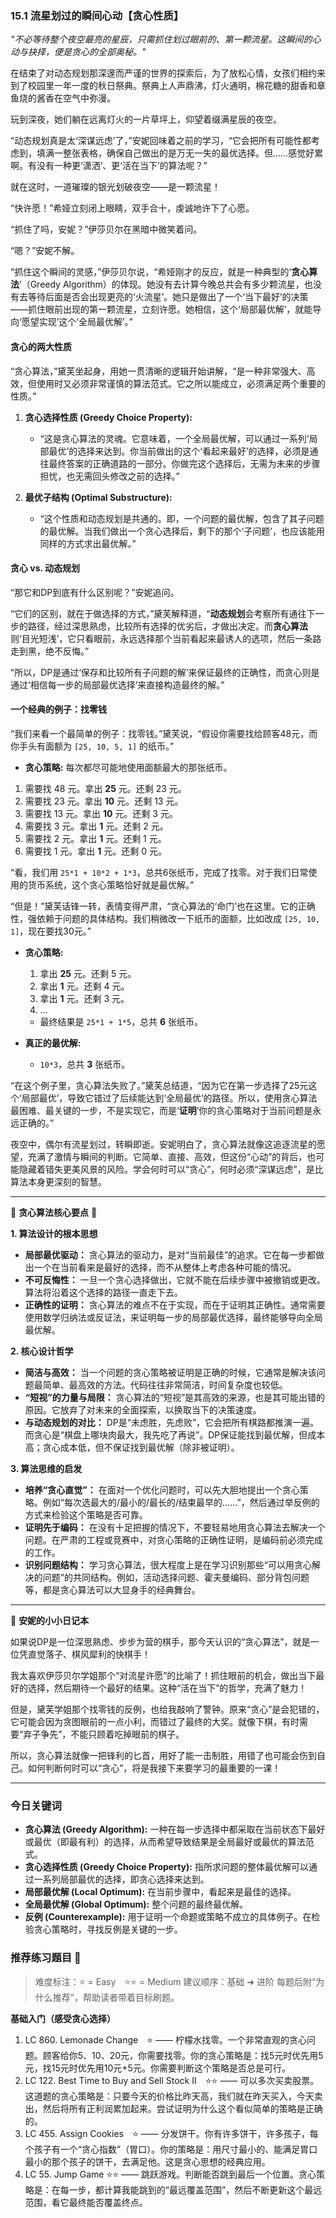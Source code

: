 ### **15.1 流星划过的瞬间心动【贪心性质】**

*"不必等待整个夜空最亮的星辰，只需抓住划过眼前的、第一颗流星。这瞬间的心动与抉择，便是贪心的全部奥秘。"*

在结束了对动态规划那深邃而严谨的世界的探索后，为了放松心情，女孩们相约来到了校园里一年一度的秋日祭典。祭典上人声鼎沸，灯火通明，棉花糖的甜香和章鱼烧的酱香在空气中弥漫。

玩到深夜，她们躺在远离灯火的一片草坪上，仰望着缀满星辰的夜空。

“动态规划真是太‘深谋远虑’了，”安妮回味着之前的学习，“它会把所有可能性都考虑到，填满一整张表格，确保自己做出的是万无一失的最优选择。但……感觉好累啊。有没有一种更‘潇洒’、更‘活在当下’的算法呢？”

就在这时，一道璀璨的银光划破夜空——是一颗流星！

“快许愿！”希娅立刻闭上眼睛，双手合十，虔诚地许下了心愿。

“抓住了吗，安妮？”伊莎贝尔在黑暗中微笑着问。

“嗯？”安妮不解。

“抓住这个瞬间的灵感，”伊莎贝尔说，“希娅刚才的反应，就是一种典型的‘**贪心算法**’（Greedy Algorithm）的体现。她没有去计算今晚总共会有多少颗流星，也没有去等待后面是否会出现更亮的‘火流星’。她只是做出了一个‘当下最好’的决策——抓住眼前出现的第一颗流星，立刻许愿。她相信，这个‘局部最优解’，就能导向‘愿望实现’这个‘全局最优解’。”

#### **贪心的两大性质**

“贪心算法，”黛芙坐起身，用她一贯清晰的逻辑开始讲解，“是一种非常强大、高效，但使用时又必须非常谨慎的算法范式。它之所以能成立，必须满足两个重要的性质。”

1.  **贪心选择性质 (Greedy Choice Property):**
    -   “这是贪心算法的灵魂。它意味着，一个全局最优解，可以通过一系列‘局部最优’的选择来达到。你当前做出的这个‘看起来最好’的选择，必须是通往最终答案的正确道路的一部分。你做完这个选择后，无需为未来的步骤担忧，也无需回头修改之前的选择。”

2.  **最优子结构 (Optimal Substructure):**
    -   “这个性质和动态规划是共通的。即，一个问题的最优解，包含了其子问题的最优解。当我们做出一个贪心选择后，剩下的那个‘子问题’，也应该能用同样的方式求出最优解。”

#### **贪心 vs. 动态规划**

“那它和DP到底有什么区别呢？”安妮追问。

“它们的区别，就在于做选择的方式，”黛芙解释道，“**动态规划**会考察所有通往下一步的路径，经过深思熟虑，比较所有选择的优劣后，才做出决定。而**贪心算法**则‘目光短浅’，它只看眼前，永远选择那个当前看起来最诱人的选项，然后一条路走到黑，绝不反悔。”

“所以，DP是通过‘保存和比较所有子问题的解’来保证最终的正确性，而贪心则是通过‘相信每一步的局部最优选择’来直接构造最终的解。”

#### **一个经典的例子：找零钱**

“我们来看一个最简单的例子：找零钱。”黛芙说，“假设你需要找给顾客48元，而你手头有面额为 `[25, 10, 5, 1]` 的纸币。”

-   **贪心策略:** 每次都尽可能地使用面额最大的那张纸币。

1.  需要找 48 元。拿出 **25** 元。还剩 23 元。
2.  需要找 23 元。拿出 **10** 元。还剩 13 元。
3.  需要找 13 元。拿出 **10** 元。还剩 3 元。
4.  需要找 3 元。拿出 **1** 元。还剩 2 元。
5.  需要找 2 元。拿出 **1** 元。还剩 1 元。
6.  需要找 1 元。拿出 **1** 元。还剩 0 元。

“看，我们用 `25*1 + 10*2 + 1*3`，总共6张纸币，完成了找零。对于我们日常使用的货币系统，这个贪心策略恰好就是最优解。”

“但是！”黛芙话锋一转，表情变得严肃，“贪心算法的‘命门’也在这里。它的正确性，强依赖于问题的具体结构。我们稍微改一下纸币的面额，比如改成 `[25, 10, 1]`，现在要找30元。”

-   **贪心策略:**
    1.  拿出 **25** 元。还剩 5 元。
    2.  拿出 **1** 元。还剩 4 元。
    3.  拿出 **1** 元。还剩 3 元。
    4.  ...
    -   最终结果是 `25*1 + 1*5`，总共 **6** 张纸币。

-   **真正的最优解:**
    -   `10*3`，总共 **3** 张纸币。

“在这个例子里，贪心算法失败了。”黛芙总结道，“因为它在第一步选择了25元这个‘局部最优’，导致它错过了后续能达到‘全局最优’的路径。所以，使用贪心算法最困难、最关键的一步，不是实现它，而是‘**证明**’你的贪心策略对于当前问题是永远正确的。”

夜空中，偶尔有流星划过，转瞬即逝。安妮明白了，贪心算法就像这追逐流星的愿望，充满了激情与瞬间的判断。它简单、直接、高效，但这份“心动”的背后，也可能隐藏着错失更美风景的风险。学会何时可以“贪心”，何时必须“深谋远虑”，是比算法本身更深刻的智慧。

---

🌸 **贪心算法核心要点** 🌸

**1. 算法设计的根本思想**
- **局部最优驱动：** 贪心算法的驱动力，是对“当前最佳”的追求。它在每一步都做出一个在当前看来是最好的选择，而不从整体上考虑各种可能的情况。
- **不可反悔性：** 一旦一个贪心选择做出，它就不能在后续步骤中被撤销或更改。算法将沿着这个选择的路径一直走下去。
- **正确性的证明：** 贪心算法的难点不在于实现，而在于证明其正确性。通常需要使用数学归纳法或反证法，来证明每一步的局部最优选择，最终能够导向全局最优解。

**2. 核心设计哲学**
- **简洁与高效：** 当一个问题的贪心策略被证明是正确的时候，它通常是解决该问题最简单、最高效的方法。代码往往非常简洁，时间复杂度也较低。
- **“短视”的力量与局限：** 贪心算法的“短视”是其高效的来源，也是其可能出错的原因。它放弃了对未来的全面探索，以换取当下的决策速度。
- **与动态规划的对比：** DP是“未虑胜，先虑败”，它会把所有棋路都推演一遍。而贪心是“棋盘上哪块肉最大，我先吃了再说”。DP保证能找到最优解，但成本高；贪心成本低，但不保证找到最优解（除非被证明）。

**3. 算法思维的启发**
- **培养“贪心直觉”：** 在面对一个优化问题时，可以先大胆地提出一个贪心策略。例如“每次选最大的/最小的/最长的/结束最早的……”，然后通过举反例的方式来检验这个策略是否可靠。
- **证明先于编码：** 在没有十足把握的情况下，不要轻易地用贪心算法去解决一个问题。在严肃的工程或竞赛中，对贪心策略的正确性证明，是编码前必须完成的工作。
- **识别问题结构：** 学习贪心算法，很大程度上是在学习识别那些“可以用贪心解决的问题”的共同结构。例如，活动选择问题、霍夫曼编码、部分背包问题等，都是贪心算法可以大显身手的经典舞台。

---

🎀 **安妮的小小日记本**

如果说DP是一位深思熟虑、步步为营的棋手，那今天认识的“贪心算法”，就是一位凭直觉落子、棋风犀利的快棋手！

我太喜欢伊莎贝尔学姐那个“对流星许愿”的比喻了！抓住眼前的机会，做出当下最好的选择，然后期待一个最好的结果。这种“活在当下”的哲学，充满了魅力！

但是，黛芙学姐那个找零钱的反例，也给我敲响了警钟。原来“贪心”是会犯错的，它可能会因为贪图眼前的一点小利，而错过了最终的大奖。就像下棋，有时需要“弃子争先”，不能只顾着吃掉眼前的棋子。

所以，贪心算法就像一把锋利的匕首，用好了能一击制胜，用错了也可能会伤到自己。如何判断何时可以“贪心”，将是我接下来要学习的最重要的一课！

---

### 今日关键词

- **贪心算法 (Greedy Algorithm):** 一种在每一步选择中都采取在当前状态下最好或最优（即最有利）的选择，从而希望导致结果是全局最好或最优的算法范式。
- **贪心选择性质 (Greedy Choice Property):** 指所求问题的整体最优解可以通过一系列局部最优的选择，即贪心选择来达到。
- **局部最优解 (Local Optimum):** 在当前步骤中，看起来是最佳的选择。
- **全局最优解 (Global Optimum):** 整个问题的最终最优解。
- **反例 (Counterexample):** 用于证明一个命题或策略不成立的具体例子。在检验贪心策略时，寻找反例是关键的一步。

### 推荐练习题目 🧲  
> 难度标注：⭐ = Easy ⭐⭐ = Medium
> 建议顺序：基础 ➜ 进阶
> 每题后附“为什么推荐”，帮助读者带着目标刷题。  

**基础入门（感受贪心选择）**  
1.  LC 860. Lemonade Change ⭐ —— 柠檬水找零。一个非常直观的贪心问题。顾客给你5、10、20元，你需要找零。你的贪心策略是：找5元时优先用5元，找15元时优先用10元+5元。你需要判断这个策略是否总是可行。
2.  LC 122. Best Time to Buy and Sell Stock II ⭐⭐ —— 可以多次买卖股票。这道题的贪心策略是：只要今天的价格比昨天高，我们就在昨天买入，今天卖出，然后将所有正利润累加起来。尝试证明为什么这个看似简单的策略是正确的。
3.  LC 455. Assign Cookies ⭐ —— 分发饼干。你有许多饼干，许多孩子，每个孩子有一个“贪心指数”（胃口）。你的策略是：用尺寸最小的、能满足胃口最小的那个孩子的饼干，去满足他。这是贪心思想的经典应用。
4.  LC 55. Jump Game ⭐⭐ —— 跳跃游戏。判断能否跳到最后一个位置。贪心策略是：在每一步，都计算我能跳到的“最远覆盖范围”，然后不断更新这个最远范围，看它最终能否覆盖终点。
